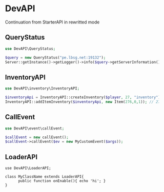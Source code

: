 # DevAPI
Continuation from StarterAPI in rewritted mode

## QueryStatus
```php
use DevAPI\QueryStatus;

$query = new QueryStatus("pe.lbsg.net:19132");
Server::getInstance()->getLogger()->info($query->getServerInformation());
```
## InventoryAPI
```php
use DevAPI\inventory\InventoryAPI;

$inventoryApi = InventoryAPI::createInventory($player, 27, "inventory");
InventoryAPI::addItemInventory($inventoryApi, new Item(276,0,1)); // 276 is Sword
```
## CallEvent
```php
use DevAPI\event\callEvent;

$callEvent = new callEvent();
$callEvent->callEvent($ev = new MyCustomEvent($args));
```
## LoaderAPI
```
use DevAPI\LoaderAPI;

class MyClassName extends LoaderAPI{
      public function onEnable(){ echo 'hi'; }
}
```
